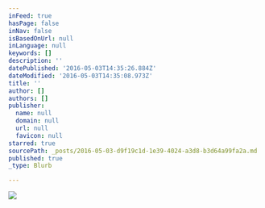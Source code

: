 ```yaml
---
inFeed: true
hasPage: false
inNav: false
isBasedOnUrl: null
inLanguage: null
keywords: []
description: ''
datePublished: '2016-05-03T14:35:26.884Z'
dateModified: '2016-05-03T14:35:08.973Z'
title: ''
author: []
authors: []
publisher:
  name: null
  domain: null
  url: null
  favicon: null
starred: true
sourcePath: _posts/2016-05-03-d9f19c1d-1e39-4024-a3d8-b3d64a99fa2a.md
published: true
_type: Blurb

---
```

![](https://the-grid-user-content.s3-us-west-2.amazonaws.com/d2e65dca-6473-4f26-8f8a-00005d2e8c04.png)
